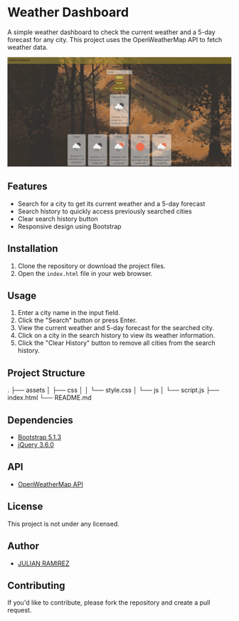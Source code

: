 # Weather Dashboard

A simple weather dashboard to check the current weather and a 5-day forecast for any city. This project uses the OpenWeatherMap API to fetch weather data.

![screenshot](./assets/Weather.png)


## Features

- Search for a city to get its current weather and a 5-day forecast
- Search history to quickly access previously searched cities
- Clear search history button
- Responsive design using Bootstrap

## Installation

1. Clone the repository or download the project files.
2. Open the `index.html` file in your web browser.

## Usage

1. Enter a city name in the input field.
2. Click the "Search" button or press Enter.
3. View the current weather and 5-day forecast for the searched city.
4. Click on a city in the search history to view its weather information.
5. Click the "Clear History" button to remove all cities from the search history.

## Project Structure

.
├── assets
│   ├── css
│   │   └── style.css
│   └── js
│       └── script.js
├── index.html
└── README.md


## Dependencies

- [Bootstrap 5.1.3](https://getbootstrap.com/)
- [jQuery 3.6.0](https://jquery.com/)

## API

- [OpenWeatherMap API](https://openweathermap.org/api)

## License

This project is not under any licensed.

## Author

- [JULIAN RAMIREZ](https://github.com/Ishaval)

## Contributing

If you'd like to contribute, please fork the repository and create a pull request.
